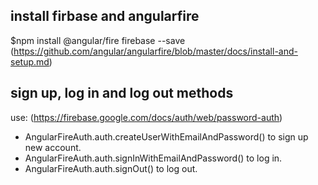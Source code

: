 ## install firbase and angularfire
$npm install @angular/fire firebase --save (https://github.com/angular/angularfire/blob/master/docs/install-and-setup.md)

## sign up, log in and log out methods 
use: (https://firebase.google.com/docs/auth/web/password-auth)
+ AngularFireAuth.auth.createUserWithEmailAndPassword() to sign up new account.
+ AngularFireAuth.auth.signInWithEmailAndPassword() to log in.
+ AngularFireAuth.auth.signOut() to log out.